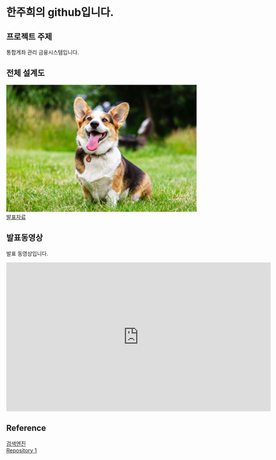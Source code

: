 # 한주희의 github입니다.
## 프로젝트 주제
통합계좌 관리 금융시스템입니다.
## 전체 설계도
<img src="dog.jpg"/><br>
[발표자료](/project.pptx)<br>
## 발표동영상
발표 동영상입니다.
<iframe width="700" height="394" src="https://www.youtube.com/embed/7m-tAEki2Rg" frameborder="0" allow="accelerometer; autoplay; clipboard-write; encrypted-media; gyroscope; picture-in-picture" allowfullscreen></iframe><br>

## Reference
[검색엔진](http://naver.com)<br>
[Repository 1](http://Jooheehan-kopo.github.io/jooheehan)
